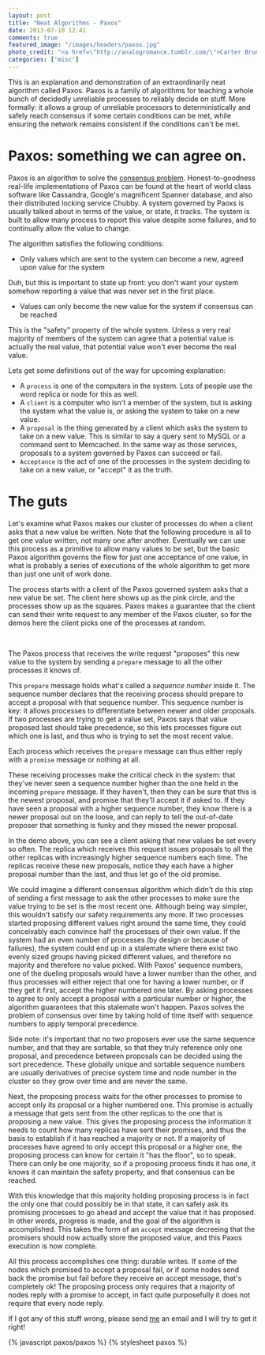 ```yaml
---
layout: post
title: "Neat Algorithms - Paxos"
date: 2013-07-10 12:41
comments: true
featured_image: "/images/headers/paxos.jpg"
photo_credit: "<a href=\"http://analogromance.tumblr.com/\">Carter Brundage</a>"
categories: ['misc']
---
```


This is an explanation and demonstration of an extraordinarily neat algorithm called Paxos. Paxos is a family of algorithms for teaching a whole bunch of decidedly unreliable processes to reliably decide on stuff. More formally: it allows a group of unreliable processors to deterministically and safely reach consensus if some certain conditions can be met, while ensuring the network remains consistent if the conditions can't be met.

<div id="main_demo"></div>

# Paxos: something we can agree on.

Paxos is an algorithm to solve the [consensus problem](http://harry.me/blog/2013/07/07/id-like-to-have-an-argument-a-primer-on-consensus/). Honest-to-goodness real-life implementations of Paxos can be found at the heart of world class software like Cassandra, Google's magnificent Spanner database, and also their distributed locking service Chubby. A system governed by Paoxs is usually talked about in terms of the value, or state, it tracks. The system is built to allow many process to report this value despite some failures, and to continually allow the value to change.

The algorithm satisfies the following conditions:

 - Only values which are sent to the system can become a new, agreed upon value for the system

Duh, but this is important to state up front: you don't want your system somehow reporting a value that was never set in the first place.

 - Values can only become the new value for the system if consensus can be reached

This is the "safety" property of the whole system. Unless a very real majority of members of the system can agree that a potential value is actually the real value, that potential value won't ever become the real value.

Lets get some definitions out of the way for upcoming explanation:

 - A `process` is one of the computers in the system. Lots of people use the word replica or node for this as well.
 - A `client` is a computer who isn't a member of the system, but is asking the system what the value is, or asking the system to take on a new value.
 - A `proposal` is the thing generated by a client which asks the system to take on a new value. This is similar to say a query sent to MySQL or a command sent to Memcached. In the same way as those services, proposals to a system governed by Paxos can succeed or fail.
 - `Acceptance` is the act of one of the processes in the system deciding to take on a new value, or "accept" it as the truth.

# The guts

Let's examine what Paxos makes our cluster of processes do when a client asks that a new value be written. Note that the following procedure is all to get one value written, not many one after another. Eventually we can use this process as a primitive to allow many values to be set, but the basic Paxos algorithm governs the flow for just one acceptance of one value, in what is probably a series of executions of the whole algorithm to get more than just one unit of work done.

<div id="client_demo"></div>

The process starts with a client of the Paxos governed system asks that a new value be set. The client here shows up as the pink circle, and the processes show up as the squares. Paxos makes a guarantee that the client can send their write request to any member of the Paxos cluster, so for the demos here the client picks one of the processes at random.

<br class="break"/>

The Paxos process that receives the write request "proposes" this new value to the system by sending a `prepare` message to all the other processes it knows of.

<div id="prepare_demo"></div>

This `prepare` message holds what's called a _sequence number_ inside it. The sequence number declares that the receiving process should prepare to accept a proposal with that sequence number. This sequence number is key: it allows processes to differentiate between newer and older proposals. If two processes are trying to get a value set, Paxos says that value proposed last should take precedence, so this lets processes figure out which one is last, and thus who is trying to set the most recent value.

Each process which receives the `prepare` message can thus either reply with a `promise` message or nothing at all.

These receiving processes make the critical check in the system: that they've never seen a sequence number higher than the one held in the incoming `prepare` message. If they haven't, then they can be sure that this is the newest proposal, and promise that they'll accept it if asked to. If they have seen a proposal with a higher sequence number, they know there is a newer proposal out on the loose, and can reply to tell the out-of-date proposer that something is funky and they missed the newer proposal.

In the demo above, you can see a client asking that new values be set every so often. The replica which receives this request issues proposals to all the other replicas with increasingly higher sequence numbers each time. The replicas receive these new proposals, notice they each have a higher proposal number than the last, and thus let go of the old promise.

We could imagine a different consensus algorithm which didn't do this step of sending a first message to ask the other processes to make sure the value trying to be set is the most recent one. Although being way simpler, this wouldn't satisfy our safety requirements any more. If two processes started proposing different values right around the same time, they could conceivably each convince half the processes of their own value. If the system had an even number of processes (by design or because of failures), the system could end up in a stalemate where there exist two evenly sized groups having picked different values, and therefore no majority and therefore no value picked. With Paxos' sequence numbers, one of the dueling proposals would have a lower number than the other, and thus processes will either reject that one for having a lower number, or if they get it first, accept the higher numbered one later. By asking processes to agree to only accept a proposal with a particular number or higher, the algorithm guarantees that this stalemate won't happen. Paxos solves the problem of consensus over time by taking hold of time itself with sequence numbers to apply temporal precedence.

<div id="prepare_wrong_demo"></div>

<div id="prepare_right_demo"></div>

Side note: it's important that no two proposers ever use the same sequence number, and that they are sortable, so that they truly reference only one proposal, and precedence between proposals can be decided using the sort precedence. These globally unique and sortable sequence numbers are usually derivatives of precise system time and node number in the cluster so they grow over time and are never the same.

<div id="promise_demo"></div>

Next, the proposing process waits for the other processes to promise to accept only its proposal or a higher numbered one. This promise is actually a message that gets sent from the other replicas to the one that is proposing a new value. This gives the proposing process the information it needs to count how many replicas have sent their promises, and thus the basis to establish if it has reached a majority or not. If a majority of processes have agreed to only accept this proposal or a higher one, the proposing process can know for certain it "has the floor", so to speak. There can only be one majority, so if a proposing process finds it has one, it knows it can maintain the safety property, and that consensus can be reached.

<div id="accept_demo"></div>

With this knowledge that this majority holding proposing process is in fact the only one that could possibly be in that state, it can safely ask its promising processes to go ahead and accept the value that it has proposed. In other words, progress is made, and the goal of the algorithm is accomplished. This takes the form of an `accept` message decreeing that the promisers should now actually store the proposed value, and this Paxos execution is now complete.

All this process accomplishes one thing: durable writes. If some of the nodes which promised to accept a proposal fail, or if some nodes send back the promise but fail before they receive an accept message, that's completely ok! The proposing process only requires that a majority of nodes reply with a promise to accept, in fact quite purposefully it does not require that every node reply.



If I got any of this stuff wrong, please send [me](mailto:harry@harry.me) an email and I will try to get it right!

{% javascript paxos/paxos %}
{% stylesheet paxos %}
